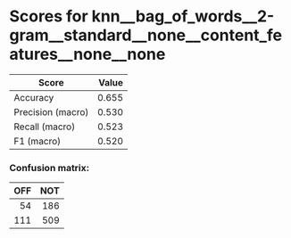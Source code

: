 # Scores for knn__bag_of_words__2-gram__standard__none__content_features__none__none
|      Score      |Value|
|-----------------|----:|
|Accuracy         |0.655|
|Precision (macro)|0.530|
|Recall (macro)   |0.523|
|F1 (macro)       |0.520|

### Confusion matrix:
|OFF|NOT|
|--:|--:|
| 54|186|
|111|509|
